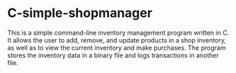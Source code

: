 # C-simple-shopmanager
This is a simple command-line inventory management program written in C. It allows the user to add, remove, and update products in a shop inventory, as well as to view the current inventory and make purchases. The program stores the inventory data in a binary file and logs transactions in another file.
